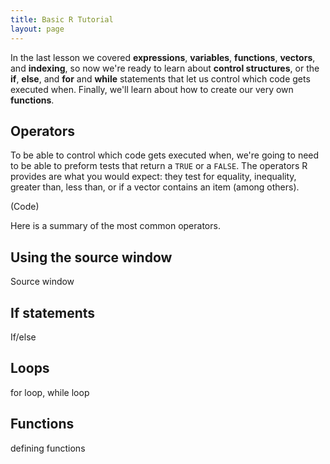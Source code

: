 ```yaml
---
title: Basic R Tutorial
layout: page
---
```


In the last lesson we covered **expressions**, **variables**, **functions**, **vectors**, and **indexing**, so now we're ready to learn about **control structures**, or the **if**, **else**, and **for** and **while** statements that let us control which code gets executed when. Finally, we'll learn about how to create our very own **functions**.

## Operators

To be able to control which code gets executed when, we're going to need to be able to preform tests that return a `TRUE` or a `FALSE`. The operators R provides are what you would expect: they test for equality, inequality, greater than, less than, or if a vector contains an item (among others).

(Code)

Here is a summary of the most common operators.

## Using the source window

Source window


## If statements

If/else

## Loops

for loop, while loop

## Functions

defining functions